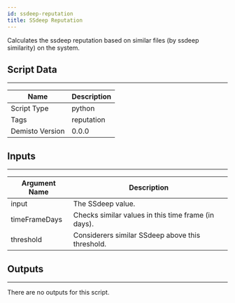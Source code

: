 ```yaml
---
id: ssdeep-reputation
title: SSdeep Reputation
---
```


Calculates the ssdeep reputation based on similar files (by ssdeep similarity) on the system.

## Script Data
---

| **Name** | **Description** |
| --- | --- |
| Script Type | python |
| Tags | reputation |
| Demisto Version | 0.0.0 |

## Inputs
---

| **Argument Name** | **Description** |
| --- | --- |
| input | The SSdeep value. |
| timeFrameDays | Checks similar values in this time frame (in days). |
| threshold | Considerers similar SSdeep above this threshold. |

## Outputs
---
There are no outputs for this script.
